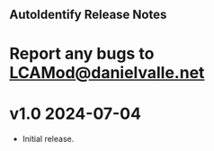 ## AutoIdentify Release Notes

# Report any bugs to LCAMod@danielvalle.net

# v1.0 2024-07-04
* Initial release.